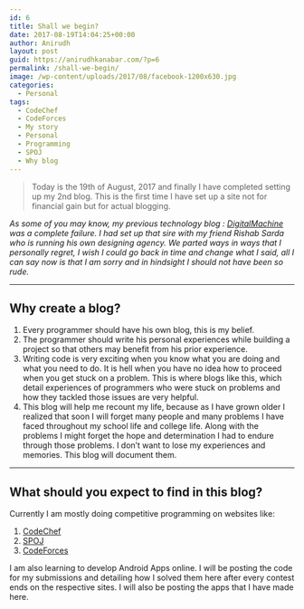 ```yaml
---
id: 6
title: Shall we begin?
date: 2017-08-19T14:04:25+00:00
author: Anirudh
layout: post
guid: https://anirudhkanabar.com/?p=6
permalink: /shall-we-begin/
image: /wp-content/uploads/2017/08/facebook-1200x630.jpg
categories:
  - Personal
tags:
  - CodeChef
  - CodeForces
  - My story
  - Personal
  - Programming
  - SPOJ
  - Why blog
---
```

> Today is the 19th of August, 2017 and finally I have completed setting up my 2nd blog. This is the first time I have set up a site not for financial gain but for actual blogging.

_As some of you may know, my previous technology blog : [DigitalMachine](http://digitalmachine.in) was a complete failure. I had set up that sire with my friend Rishab Sarda who is running his own designing agency. We parted ways in ways that I personally regret, I wish I could go back in time and change what I said, all I can say now is that I am sorry and in hindsight I should not have been so rude._

* * *

## Why create a blog?

  1. Every programmer should have his own blog, this is my belief.
  2. The programmer should write his personal experiences while building a project so that others may benefit from his prior experience.
  3. Writing code is very exciting when you know what you are doing and what you need to do. It is hell when you have no idea how to proceed when you get stuck on a problem. This is where blogs like this, which detail experiences of programmers who were stuck on problems and how they tackled those issues are very helpful.
  4. This blog will help me recount my life, because as I have grown older I realized that soon I will forget many people and many problems I have faced throughout my school life and college life. Along with the problems I might forget the hope and determination I had to endure through those problems. I don&#8217;t want to lose my experiences and memories. This blog will document them.

* * *

## What should you expect to find in this blog?

Currently I am mostly doing competitive programming on websites like:

  1. [CodeChef](https://codechef.com)
  2. [SPOJ](http://www.spoj.com)
  3. [CodeForces](http://codeforces.com/)

I am also learning to develop Android Apps online. I will be posting the code for my submissions and detailing how I solved them here after every contest ends on the respective sites. I will also be posting the apps that I have made here.